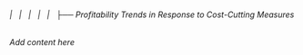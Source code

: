 ###### |   |   |   |   |   ├── Profitability Trends in Response to Cost-Cutting Measures

*Add content here*
